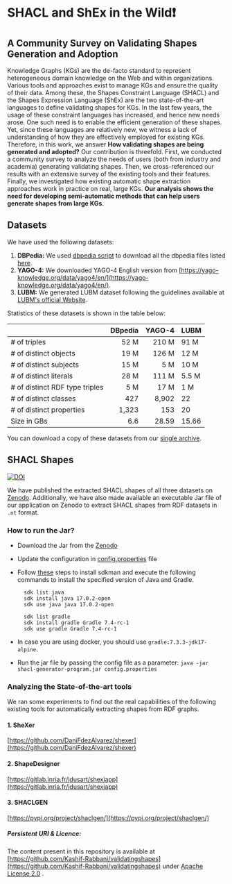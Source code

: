 # SHACL and ShEx in the Wild❗

## A Community Survey on Validating Shapes Generation and Adoption


Knowledge Graphs (KGs) are the de-facto standard to represent heterogeneous domain knowledge on the Web and within organizations. Various tools and approaches exist to manage KGs and ensure the quality of their data. Among these, the Shapes Constraint Language (SHACL) and the Shapes Expression Language (ShEx) are the two state-of-the-art languages to define validating shapes for KGs. In the last few years, the usage of these constraint languages has increased, and hence new needs arose. One such need is to enable the efficient generation of these shapes. Yet, since these languages are relatively new, we witness a lack of understanding of how they are effectively employed for existing KGs. Therefore, in this work, we answer **How validating shapes are being generated and adopted?** Our contribution is threefold. First, we conducted a community survey to analyze the needs of users (both from industry and academia) generating validating shapes. Then, we cross-referenced our results with an extensive survey of the existing tools and their features. Finally, we investigated how existing automatic shape extraction approaches work in practice on real, large KGs. **Our analysis shows the need for developing semi-automatic methods that can help users generate shapes from large KGs.**



## Datasets
We have used the following datasets:

1. **DBPedia:** We used  [dbpedia script](https://github.com/Kashif-Rabbani/validatingshapes/blob/main/dbpedia/download-dbpedia.sh) to download all the dbpedia files listed [here](https://github.com/Kashif-Rabbani/validatingshapes/blob/main/dbpedia/dbpedia-files.txt).
2. **YAGO-4:** We downloaded YAGO-4 English version from [https://yago-knowledge.org/data/yago4/en/](https://yago-knowledge.org/data/yago4/en/).
2. **LUBM:** We generated LUBM dataset following the guidelines available at [LUBM's official Website](http://swat.cse.lehigh.edu/projects/lubm/).

Statistics of these datasets is shown in the table below:

|                                	| DBpedia 	| YAGO-4 	| LUBM  	|
|--------------------------------	|--------:	|-------:	|-------	|
| # of triples                   	|    52 M 	|  210 M 	| 91 M  	|
| # of distinct objects          	|    19 M 	|  126 M 	| 12 M  	|
| # of distinct subjects         	|    15 M 	|    5 M 	| 10 M  	|
| # of distinct literals         	|    28 M 	|  111 M 	| 5.5 M 	|
| # of distinct RDF type triples 	|     5 M 	|   17 M 	| 1 M   	|
| # of distinct classes          	|     427 	|  8,902 	| 22    	|
| # of distinct properties       	|   1,323 	|    153 	| 20    	|
| Size in GBs                    	|     6.6 	|  28.59 	| 15.66 	|

You can download a copy of these datasets from our [single archive](http://130.226.98.152/www_datasets/).


## SHACL Shapes
[![DOI](https://zenodo.org/badge/DOI/10.5281/zenodo.5958986.svg)](https://doi.org/10.5281/zenodo.5958986)

We have published the extracted SHACL shapes of all three datasets on [Zenodo](https://doi.org/10.5281/zenodo.5958986).
Additionally, we have also made available an executable Jar file of our application on Zenodo to extract SHACL shapes from RDF datasets in `.nt` format.

### How to run the Jar?

- Download the Jar from the [Zenodo](https://doi.org/10.5281/zenodo.5958986)
- Update the configuration in [config.properties](https://github.com/Kashif-Rabbani/validatingshapes/blob/main/config.properties) file 
- Follow [these](https://sdkman.io/install) steps to install sdkman and execute the following commands to install the specified version of Java and Gradle.

        sdk list java
        sdk install java 17.0.2-open 
        sdk use java java 17.0.2-open 
        
        sdk list gradle
        sdk install gradle Gradle 7.4-rc-1
        sdk use gradle Gradle 7.4-rc-1

- In case you are using docker, you should use `gradle:7.3.3-jdk17-alpine`.
- Run the jar file by passing the config file as a parameter: `java -jar shacl-generator-program.jar config.properties`


### Analyzing the State-of-the-art tools 

We ran some experiments to find out the real capabilities of the following existing tools for automatically extracting shapes from RDF graphs.

#### 1. SheXer
[https://github.com/DaniFdezAlvarez/shexer](https://github.com/DaniFdezAlvarez/shexer)


#### 2. ShapeDesigner
[https://gitlab.inria.fr/jdusart/shexjapp](https://gitlab.inria.fr/jdusart/shexjapp)

#### 3. SHACLGEN
[https://pypi.org/project/shaclgen/](https://pypi.org/project/shaclgen/)


##### Persistent URI & Licence:
The content present in this repository is available at
[https://github.com/Kashif-Rabbani/validatingshapes](https://github.com/Kashif-Rabbani/validatingshapes) under [Apache License 2.0](https://github.com/Kashif-Rabbani/validatingshapes/blob/main/LICENSE) .




